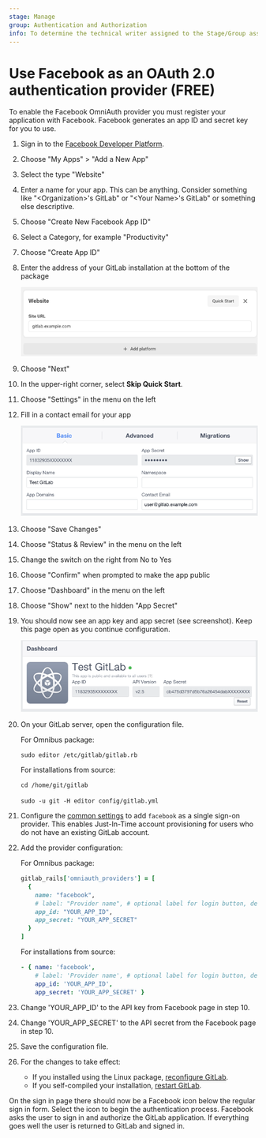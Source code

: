 ```yaml
---
stage: Manage
group: Authentication and Authorization
info: To determine the technical writer assigned to the Stage/Group associated with this page, see https://about.gitlab.com/handbook/product/ux/technical-writing/#assignments
---
```


# Use Facebook as an OAuth 2.0 authentication provider **(FREE)**

To enable the Facebook OmniAuth provider you must register your application with
Facebook. Facebook generates an app ID and secret key for you to use.

1. Sign in to the [Facebook Developer Platform](https://developers.facebook.com/).

1. Choose "My Apps" &gt; "Add a New App"

1. Select the type "Website"

1. Enter a name for your app. This can be anything. Consider something like
   "&lt;Organization&gt;'s GitLab" or "&lt;Your Name&gt;'s GitLab" or something
   else descriptive.

1. Choose "Create New Facebook App ID"

1. Select a Category, for example "Productivity"

1. Choose "Create App ID"

1. Enter the address of your GitLab installation at the bottom of the package

   ![Facebook Website URL](img/facebook_website_url.png)

1. Choose "Next"

1. In the upper-right corner, select **Skip Quick Start**.

1. Choose "Settings" in the menu on the left

1. Fill in a contact email for your app

   ![Facebook App Settings](img/facebook_app_settings.png)

1. Choose "Save Changes"

1. Choose "Status & Review" in the menu on the left

1. Change the switch on the right from No to Yes

1. Choose "Confirm" when prompted to make the app public

1. Choose "Dashboard" in the menu on the left

1. Choose "Show" next to the hidden "App Secret"

1. You should now see an app key and app secret (see screenshot). Keep this page
   open as you continue configuration.

   ![Facebook API Keys](img/facebook_api_keys.png)

1. On your GitLab server, open the configuration file.

   For Omnibus package:

   ```shell
   sudo editor /etc/gitlab/gitlab.rb
   ```

   For installations from source:

   ```shell
   cd /home/git/gitlab

   sudo -u git -H editor config/gitlab.yml
   ```

1. Configure the [common settings](omniauth.md#configure-common-settings)
   to add `facebook` as a single sign-on provider. This enables Just-In-Time
   account provisioning for users who do not have an existing GitLab account.

1. Add the provider configuration:

   For Omnibus package:

   ```ruby
   gitlab_rails['omniauth_providers'] = [
     {
       name: "facebook",
       # label: "Provider name", # optional label for login button, defaults to "Facebook"
       app_id: "YOUR_APP_ID",
       app_secret: "YOUR_APP_SECRET"
     }
   ]
   ```

   For installations from source:

   ```yaml
   - { name: 'facebook',
       # label: 'Provider name', # optional label for login button, defaults to "Facebook"
       app_id: 'YOUR_APP_ID',
       app_secret: 'YOUR_APP_SECRET' }
   ```

1. Change 'YOUR_APP_ID' to the API key from Facebook page in step 10.

1. Change 'YOUR_APP_SECRET' to the API secret from the Facebook page in step 10.

1. Save the configuration file.

1. For the changes to take effect:
   - If you installed using the Linux package, [reconfigure GitLab](../administration/restart_gitlab.md#reconfigure-a-linux-package-installation).
   - If you self-compiled your installation, [restart GitLab](../administration/restart_gitlab.md#installations-from-source).

On the sign in page there should now be a Facebook icon below the regular sign
in form. Select the icon to begin the authentication process. Facebook asks the
user to sign in and authorize the GitLab application. If everything goes well
the user is returned to GitLab and signed in.
